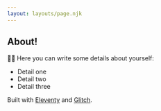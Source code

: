 ```yaml
---
layout: layouts/page.njk
---
```


## About!

👋🏼 Here you can write some details about yourself:
- Detail one
- Detail two
- Detail three

Built with [Eleventy](https://www.11ty.dev/) and [Glitch](https://glitch.com).
